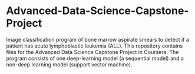 # Advanced-Data-Science-Capstone-Project
Image classification program of bone marrow aspirate smears to detect if a patient has acute lymphoblastic leukemia (ALL). This repository contains files for the Advanced Data Science Capstone Project in Coursera. The program consists of one deep-learning model (a sequential model) and a non-deep learning model (support vector machine).


